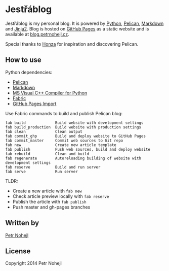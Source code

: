 Jestřáblog
==========

Jestřáblog is my personal blog. It is powered by [Python](http://www.python.org/), [Pelican](http://getpelican.com), [Markdown](http://daringfireball.net/projects/markdown/) and [Jinja2](http://jinja.pocoo.org/). Blog is hosted on [GitHub Pages](http://pages.github.com/) as a static website and is available at [blog.petrnohejl.cz](http://blog.petrnohejl.cz).

Special thanks to [Honza](https://github.com/honzajavorek) for inspiration and discovering Pelican.


How to use
----------

Python dependencies:

- [Pelican](https://pypi.python.org/pypi/pelican/)
- [Markdown](https://pypi.python.org/pypi/Markdown)
- [MS Visual C++ Compiler for Python](http://aka.ms/vcpython27)
- [Fabric](https://pypi.python.org/pypi/Fabric)
- [GitHub Pages Import](https://pypi.python.org/pypi/ghp-import)

Use Fabric commands to build and publish Pelican blog:

```
fab build             Build website with development settings
fab build_production  Build website with production settings
fab clean             Clean output
fab commit_ghp        Build and deploy website to GitHub Pages
fab commit_master     Commit web sources to Git repo
fab new               Create new article template
fab publish           Push web sources, build and deploy website
fab rebuild           Clean and build
fab regenerate        Autoreloading building of website with development settings
fab reserve           Build and run server
fab serve             Run server
```

TLDR:

- Create a new article with `fab new`
- Check article preview locally with `fab reserve`
- Publish the article with `fab publish`
- Push master and gh-pages branches


Written by
----------

[Petr Nohejl](http://petrnohejl.cz)


License
-------

Copyright 2014 Petr Nohejl
